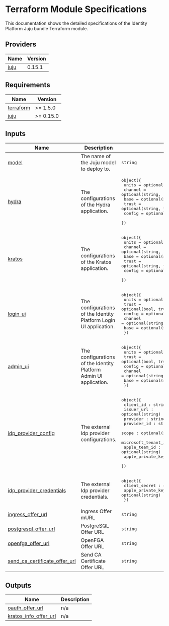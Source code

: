 # Terraform Module Specifications

This documentation shows the detailed specifications of the Identity Platform
Juju bundle Terraform module.

<!-- BEGIN_TF_DOCS -->
## Providers

| Name | Version |
|------|---------|
| <a name="provider_juju"></a> [juju](#provider\_juju) | 0.15.1 |
## Requirements

| Name | Version |
|------|---------|
| <a name="requirement_terraform"></a> [terraform](#requirement\_terraform) | >= 1.5.0 |
| <a name="requirement_juju"></a> [juju](#requirement\_juju) | >= 0.15.0 |
## Inputs

| Name | Description | Type | Default | Required |
|------|-------------|------|---------|:--------:|
| <a name="input_model"></a> [model](#input\_model) | The name of the Juju model to deploy to. | `string` | `"identity-platform"` | no |
| <a name="input_hydra"></a> [hydra](#input\_hydra) | The configurations of the Hydra application. | <pre>object({<br>    units   = optional(number, 1)<br>    channel = optional(string, "latest/edge")<br>    base    = optional(string, "ubuntu@22.04")<br>    trust   = optional(string, true)<br>    config  = optional(map(string), {})<br>  })</pre> | `{}` | no |
| <a name="input_kratos"></a> [kratos](#input\_kratos) | The configurations of the Kratos application. | <pre>object({<br>    units   = optional(number, 1)<br>    channel = optional(string, "latest/edge")<br>    base    = optional(string, "ubuntu@22.04")<br>    trust   = optional(string, true)<br>    config  = optional(map(string), {})<br>  })</pre> | `{}` | no |
| <a name="input_login_ui"></a> [login\_ui](#input\_login\_ui) | The configurations of the Identity Platform Login UI application. | <pre>object({<br>    units   = optional(number, 1)<br>    trust   = optional(bool, true)<br>    config  = optional(map(string), {})<br>    channel = optional(string, "latest/edge")<br>    base    = optional(string, "ubuntu@22.04")<br>  })</pre> | `{}` | no |
| <a name="input_admin_ui"></a> [admin\_ui](#input\_admin\_ui) | The configurations of the Identity Platform Admin UI application. | <pre>object({<br>    units   = optional(number, 1)<br>    trust   = optional(bool, true)<br>    config  = optional(map(string), {})<br>    channel = optional(string, "latest/edge")<br>    base    = optional(string, "ubuntu@22.04")<br>  })</pre> | `{}` | no |
| <a name="input_idp_provider_config"></a> [idp\_provider\_config](#input\_idp\_provider\_config) | The external Idp provider configurations. | <pre>object({<br>    client_id : string<br>    issuer_url : optional(string)<br>    provider : string<br>    provider_id : string<br>    scope : optional(string, "profile email address phone")<br>    microsoft_tenant_id : optional(string)<br>    apple_team_id : optional(string)<br>    apple_private_key_id : optional(string)<br>  })</pre> | <pre>{<br>  "client_id": "client_id",<br>  "provider": "generic",<br>  "provider_id": "provider_id"<br>}</pre> | no |
| <a name="input_idp_provider_credentials"></a> [idp\_provider\_credentials](#input\_idp\_provider\_credentials) | The external Idp provider credentials. | <pre>object({<br>    client_secret : string<br>    apple_private_key : optional(string)<br>  })</pre> | <pre>{<br>  "client_secret": "client_secret"<br>}</pre> | no |
| <a name="input_ingress_offer_url"></a> [ingress\_offer\_url](#input\_ingress\_offer\_url) | Ingress Offer mURL | `string` | `"admin/core.ingress"` | no |
| <a name="input_postgresql_offer_url"></a> [postgresql\_offer\_url](#input\_postgresql\_offer\_url) | PostgreSQL Offer URL | `string` | `"admin/core.postgresql"` | no |
| <a name="input_openfga_offer_url"></a> [openfga\_offer\_url](#input\_openfga\_offer\_url) | OpenFGA Offer URL | `string` | `"admin/core.openfga"` | no |
| <a name="input_send_ca_certificate_offer_url"></a> [send\_ca\_certificate\_offer\_url](#input\_send\_ca\_certificate\_offer\_url) | Send CA Certificate Offer URL | `string` | `"admin/core.send-ca-cert"` | no |
## Outputs

| Name | Description |
|------|-------------|
| <a name="output_oauth_offer_url"></a> [oauth\_offer\_url](#output\_oauth\_offer\_url) | n/a |
| <a name="output_kratos_info_offer_url"></a> [kratos\_info\_offer\_url](#output\_kratos\_info\_offer\_url) | n/a |
<!-- END_TF_DOCS -->
